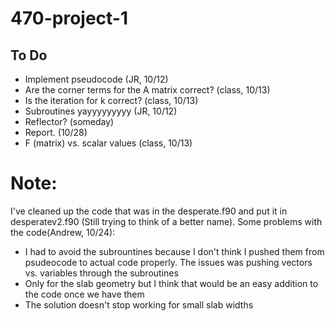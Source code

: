 # 470-project-1

## To Do ##
- Implement pseudocode (JR, 10/12)
- Are the corner terms for the A matrix correct? (class, 10/13)
- Is the iteration for k correct? (class, 10/13)
- Subroutines yayyyyyyyyy (JR, 10/12)
- Reflector? (someday)
- Report. (10/28)
- F (matrix) vs. scalar values (class, 10/13)



 # Note:
 I've cleaned up the code that was in the desperate.f90 and put it in desperatev2.f90 (Still trying to think of a better name). Some problems with the code(Andrew, 10/24):

- I had to avoid the subrountines because I don't think I pushed them from psudeocode to actual code properly. The issues was pushing vectors vs. variables through the subroutines
- Only for the slab geometry but I think that would be an easy addition to the code once we have them
- The solution doesn't stop working for small slab widths
